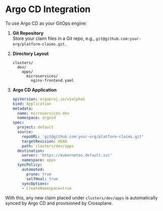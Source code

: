 # Argo CD Integration

To use Argo CD as your GitOps engine:

1. **Git Repository**  
   Store your claim files in a Git repo, e.g., `git@github.com:your-org/platform-claims.git`.

2. **Directory Layout**  
   ```
   clusters/
     dev/
       apps/
         microservices/
           nginx-frontend.yaml
   ```

3. **Argo CD Application**  
   ```yaml
   apiVersion: argoproj.io/v1alpha1
   kind: Application
   metadata:
     name: microservices-dev
     namespace: argocd
   spec:
     project: default
     source:
       repoURL: 'git@github.com:your-org/platform-claims.git'
       targetRevision: HEAD
       path: clusters/dev/apps
     destination:
       server: 'https://kubernetes.default.svc'
       namespace: apps
     syncPolicy:
       automated:
         prune: true
         selfHeal: true
       syncOptions:
       - CreateNamespace=true
   ```

With this, any new claim placed under `clusters/dev/apps` is automatically synced by Argo CD and provisioned by Crossplane.
